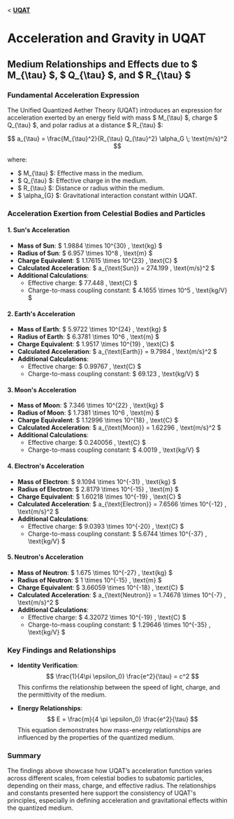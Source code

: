 < **[UQAT](README.md)**


# Acceleration and Gravity in UQAT

## Medium Relationships and Effects due to $ M_{\tau} $, $ Q_{\tau} $, and $ R_{\tau} $
### Fundamental Acceleration Expression

The Unified Quantized Aether Theory (UQAT) introduces an expression for acceleration exerted by an energy field with mass $ M_{\tau} $, charge $ Q_{\tau} $, and polar radius at a distance $ R_{\tau} $:

$$
a_{\tau} = \frac{M_{\tau}^2}{R_{\tau} Q_{\tau}^2} \alpha_G \; \text{m/s}^2
$$

where:
- $ M_{\tau} $: Effective mass in the medium.
- $ Q_{\tau} $: Effective charge in the medium.
- $ R_{\tau} $: Distance or radius within the medium.
- $ \alpha_{G} $: Gravitational interaction constant within UQAT.

### Acceleration Exertion from Celestial Bodies and Particles

#### 1. **Sun's Acceleration**
   - **Mass of Sun**: $ 1.9884 \times 10^{30} \, \text{kg} $
   - **Radius of Sun**: $ 6.957 \times 10^8 \, \text{m} $
   - **Charge Equivalent**: $ 1.17615 \times 10^{23} \, \text{C} $
   - **Calculated Acceleration**: $ a_{\text{Sun}} = 274.199 \, \text{m/s}^2 $
   - **Additional Calculations**:
     - Effective charge: $ 77.448 \, \text{C} $
     - Charge-to-mass coupling constant: $ 4.1655 \times 10^5 \, \text{kg/V} $

#### 2. **Earth's Acceleration**
   - **Mass of Earth**: $ 5.9722 \times 10^{24} \, \text{kg} $
   - **Radius of Earth**: $ 6.3781 \times 10^6 \, \text{m} $
   - **Charge Equivalent**: $ 1.9517 \times 10^{19} \, \text{C} $
   - **Calculated Acceleration**: $ a_{\text{Earth}} = 9.7984 \, \text{m/s}^2 $
   - **Additional Calculations**:
     - Effective charge: $ 0.99767 \, \text{C} $
     - Charge-to-mass coupling constant: $ 69.123 \, \text{kg/V} $

#### 3. **Moon's Acceleration**
   - **Mass of Moon**: $ 7.346 \times 10^{22} \, \text{kg} $
   - **Radius of Moon**: $ 1.7381 \times 10^6 \, \text{m} $
   - **Charge Equivalent**: $ 1.12996 \times 10^{18} \, \text{C} $
   - **Calculated Acceleration**: $ a_{\text{Moon}} = 1.62296 \, \text{m/s}^2 $
   - **Additional Calculations**:
     - Effective charge: $ 0.240056 \, \text{C} $
     - Charge-to-mass coupling constant: $ 4.0019 \, \text{kg/V} $

#### 4. **Electron's Acceleration**
   - **Mass of Electron**: $ 9.1094 \times 10^{-31} \, \text{kg} $
   - **Radius of Electron**: $ 2.8179 \times 10^{-15} \, \text{m} $
   - **Charge Equivalent**: $ 1.60218 \times 10^{-19} \, \text{C} $
   - **Calculated Acceleration**: $ a_{\text{Electron}} = 7.6566 \times 10^{-12} \, \text{m/s}^2 $
   - **Additional Calculations**:
     - Effective charge: $ 9.0393 \times 10^{-20} \, \text{C} $
     - Charge-to-mass coupling constant: $ 5.6744 \times 10^{-37} \, \text{kg/V} $

#### 5. **Neutron's Acceleration**
   - **Mass of Neutron**: $ 1.675 \times 10^{-27} \, \text{kg} $
   - **Radius of Neutron**: $ 1 \times 10^{-15} \, \text{m} $
   - **Charge Equivalent**: $ 3.66059 \times 10^{-18} \, \text{C} $
   - **Calculated Acceleration**: $ a_{\text{Neutron}} = 1.74678 \times 10^{-7} \, \text{m/s}^2 $
   - **Additional Calculations**:
     - Effective charge: $ 4.32072 \times 10^{-19} \, \text{C} $
     - Charge-to-mass coupling constant: $ 1.29646 \times 10^{-35} \, \text{kg/V} $

### Key Findings and Relationships

- **Identity Verification**:
  $$
  \frac{1}{4\pi \epsilon_0} \frac{e^2}{\tau} = c^2
  $$
  This confirms the relationship between the speed of light, charge, and the permittivity of the medium.

- **Energy Relationships**:
  $$
  E = \frac{m}{4 \pi \epsilon_0} \frac{e^2}{\tau}
  $$
  This equation demonstrates how mass-energy relationships are influenced by the properties of the quantized medium.

### Summary

The findings above showcase how UQAT’s acceleration function varies across different scales, from celestial bodies to subatomic particles, depending on their mass, charge, and effective radius. The relationships and constants presented here support the consistency of UQAT's principles, especially in defining acceleration and gravitational effects within the quantized medium.